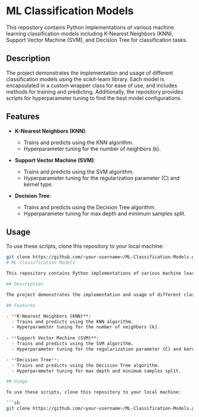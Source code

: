 # ML Classification Models

This repository contains Python implementations of various machine learning classification models including K-Nearest Neighbors (KNN), Support Vector Machine (SVM), and Decision Tree for classification tasks.

## Description

The project demonstrates the implementation and usage of different classification models using the scikit-learn library. Each model is encapsulated in a custom wrapper class for ease of use, and includes methods for training and predicting. Additionally, the repository provides scripts for hyperparameter tuning to find the best model configurations.

## Features

- **K-Nearest Neighbors (KNN)**:
  - Trains and predicts using the KNN algorithm.
  - Hyperparameter tuning for the number of neighbors (k).
  
- **Support Vector Machine (SVM)**:
  - Trains and predicts using the SVM algorithm.
  - Hyperparameter tuning for the regularization parameter (C) and kernel type.

- **Decision Tree**:
  - Trains and predicts using the Decision Tree algorithm.
  - Hyperparameter tuning for max depth and minimum samples split.

## Usage

To use these scripts, clone this repository to your local machine:

```sh
git clone https://github.com/<your-username>/ML-Classification-Models.git
# ML Classification Models

This repository contains Python implementations of various machine learning classification models including K-Nearest Neighbors (KNN), Support Vector Machine (SVM), and Decision Tree for classification tasks.

## Description

The project demonstrates the implementation and usage of different classification models using the scikit-learn library. Each model is encapsulated in a custom wrapper class for ease of use, and includes methods for training and predicting. Additionally, the repository provides scripts for hyperparameter tuning to find the best model configurations.

## Features

- **K-Nearest Neighbors (KNN)**:
  - Trains and predicts using the KNN algorithm.
  - Hyperparameter tuning for the number of neighbors (k).
  
- **Support Vector Machine (SVM)**:
  - Trains and predicts using the SVM algorithm.
  - Hyperparameter tuning for the regularization parameter (C) and kernel type.

- **Decision Tree**:
  - Trains and predicts using the Decision Tree algorithm.
  - Hyperparameter tuning for max depth and minimum samples split.

## Usage

To use these scripts, clone this repository to your local machine:

```sh
git clone https://github.com/<your-username>/ML-Classification-Models.git
